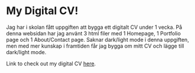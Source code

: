 # My Digital CV!

Jag har i skolan fått uppgiften att bygga ett digitalt CV under 1 vecka. På denna websidan har jag använt 3 html filer med 1 Homepage, 1 Portfolio page och 1 About/Contact page.
Saknar dark/light mode i denna uppgiften, men med mer kunskap i framtiden får jag bygga om mitt CV och lägge till dark/light mode.

Link to check out my digital CV [here](https://sillen00.github.io/Digital-CV/).
